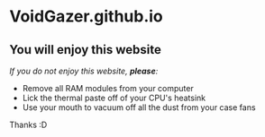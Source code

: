 VoidGazer.github.io
===================

## You will enjoy this website
*If you do not enjoy this website, **please**:*
* Remove all RAM modules from your computer
* Lick the thermal paste off of your CPU's heatsink
* Use your mouth to vacuum off all the dust from your case fans

Thanks :D
